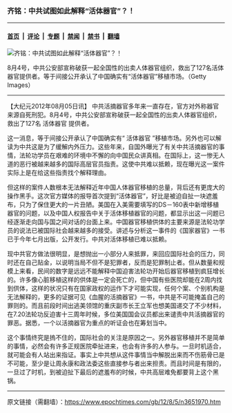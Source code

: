 ### 齐铭：中共试图如此解释“活体器官”？！

---

#### [首页](../../../..?n3651970) &nbsp;|&nbsp; [评论](../../../../../epoch-comment?n3651970) &nbsp;|&nbsp; [专题](../../../../../epoch-special?n3651970) &nbsp;|&nbsp; [禁闻](../../../../../epoch-news?n3651970) &nbsp;|&nbsp; [禁书](../../../../../books?n3651970) &nbsp;|&nbsp; [翻墙](https://github.com/gfw-breaker/nogfw/blob/master/README.md?n3651970)


<div><img alt="齐铭：中共试图如此解释“活体器官”？！" class="attachment-djy_600_400 size-djy_600_400 wp-post-image" src="https://i.epochtimes.com/assets/uploads/2012/08/1208050929492039.jpg"/>
<div class="caption">
 <p>
  8月4号，中共公安部宣称破获一起全国性的出卖人体器官组织，救出了127名活体器官提供者。等于间接公开承认了中国确实有“活体器官”移植市场。（Getty Images）
 </p>
</div></div><hr/><div class="post_content" id="artbody" itemprop="articleBody">
 <!-- article content begin -->
 <p>
  【大纪元2012年08月05日讯】 中共活摘器官多年来一直存在，官方对外称器官来源自死刑犯。8月4号，中共公安部宣称破获一起全国性的出卖人体器官组织，救出了127名
  <ok href="https://www.epochtimes.com/gb/tag/%E6%B4%BB%E4%BD%93%E5%99%A8%E5%AE%98.html">
   活体器官
  </ok>
  提供者。
 </p>
 <p>
  这一消息，等于间接公开承认了中国确实有“
  <ok href="https://www.epochtimes.com/gb/tag/%E6%B4%BB%E4%BD%93%E5%99%A8%E5%AE%98.html">
   活体器官
  </ok>
  ”移植市场。另外也可以解读为中共这是为了缓解内外压力。这些年来，自国外曝光了有关中共活摘器官的事情，法轮功学员在艰难的环境中不懈的向中国民众讲真相。在国际上，这一惨无人道的恶行被越来越多的国际高层官员指责。这使中共难以抵赖，现在曝光这一案件实际上是在给这些指责找个解释理由。
 </p>
 <p>
  但这样的案件人数根本无法解释近年中国人体器官移植的总量，背后还有更庞大的操作黑手。这次官方媒体的报导首次提到“活体器官”，好比是被迫自扯一块遮羞布，只为了保住更大的一片丑陋。美国在入美需要填写的DS－160表中新增移植器官的问题，以及中国人权报告中关于活体移植器官的问题，都显示出这一问题已经逐渐走向国与国之间对话的台面上来。中国器官移植供体的主要来源是法轮功学员的说法已被国际社会越来越多的接受。讲述与分析这一事件的《国家器官》一书已于今年七月出版，公开发行。中共对活体移植已难以抵赖。
 </p>
 <p>
  现中共官方做法很明显，是想抛出一小部分人来抵罪，来回应国际社会的压力，同时还在自己贴金，以说明当局不但不是犯罪者，反而是犯罪制止者。但从数量和规模上来看，民间的数字是远远不能解释中国迫害法轮功开始后器官移植到疯狂增长的。许多像心脏移植这样的供体是一定会死亡的，但中国有些医院却能在2周内找到供体，这样的状况只有在国家政权的运作下才可能实现，任何个案、个别机构是无法解释的，更多的证据可见《血腥的活摘器官》一书，中共是不可能掩盖自己的罪则的。而且前段时间出逃美领馆的重庆副市长王立军也想美国递交了不少材料，在7.20法轮功反迫害十三周年时候，多位美国国会议员都出来谴责中共活摘器官的罪恶。据悉，一个以活摘器官为重点的听证会也在筹划当中。
 </p>
 <p>
  这个事情终究是摀不住的，国际社会的关注是原因之一。另外器官移植并不是简单的事情，必然会有许多正规医院牵扯进来，也会有许多的人参与。一旦时机适合，就可能会有人站出来指证。事实上中共想从这件事情当中解脱出来而不伤筋骨已是不可能，至少是让周永康和政法委这些直接参与者出来担责。而且时间是有限的，一旦过了时机，到被迫扯下最后的遮羞布的时候，中共高层难免都要背上这个黑锅。
 </p>
 <p>
  <!-- article content end -->
  <div id="below_article_ad">
  </div>
 </p>
</div>


---

原文链接（需翻墙）：https://www.epochtimes.com/gb/12/8/5/n3651970.htm